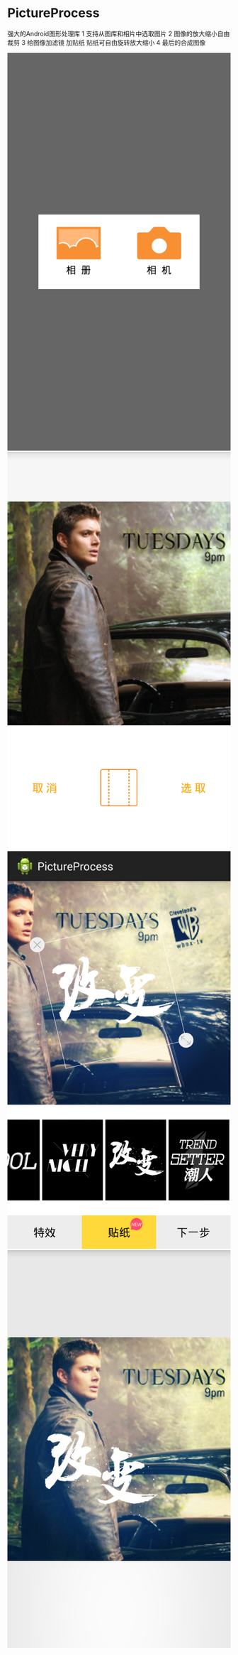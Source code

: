 PictureProcess
=============
强大的Android图形处理库
1 支持从图库和相片中选取图片
2 图像的放大缩小自由裁剪
3 给图像加滤镜 加贴纸 贴纸可自由旋转放大缩小
4 最后的合成图像

![image](img/1.png)
![image](img/2.png)
![image](img/3.png)
![image](img/4.png)

